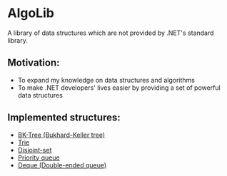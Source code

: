 # AlgoLib

A library of data structures which are not provided by .NET's standard library.

## Motivation:

* To expand my knowledge on data structures and algorithms
* To make .NET developers' lives easier by providing a set of powerful data structures

## Implemented structures:

* [BK-Tree (Bukhard-Keller tree)](https://en.wikipedia.org/wiki/BK-tree)
* [Trie](https://en.wikipedia.org/wiki/Trie)
* [Disjoint-set](https://en.wikipedia.org/wiki/Disjoint-set_data_structure)
* [Priority queue](https://en.wikipedia.org/wiki/Priority_queue)
* [Deque (Double-ended queue)](https://en.wikipedia.org/wiki/Double-ended_queue)

